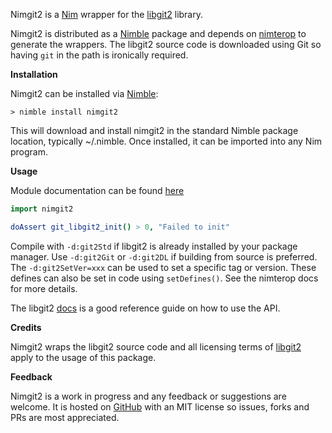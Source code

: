 Nimgit2 is a [Nim](https://nim-lang.org/) wrapper for the [libgit2](https://github.com/libgit2/libgit2) library.

Nimgit2 is distributed as a [Nimble](https://github.com/nim-lang/nimble) package and depends on [nimterop](https://github.com/nimterop/nimterop) to generate the wrappers. The libgit2 source code is downloaded using Git so having ```git``` in the path is ironically required.

__Installation__

Nimgit2 can be installed via [Nimble](https://github.com/nim-lang/nimble):

```
> nimble install nimgit2
```

This will download and install nimgit2 in the standard Nimble package location, typically ~/.nimble. Once installed, it can be imported into any Nim program.

__Usage__

Module documentation can be found [here](https://genotrance.github.io/nimgit2/theindex.html)

```nim
import nimgit2

doAssert git_libgit2_init() > 0, "Failed to init"
```

Compile with `-d:git2Std` if libgit2 is already installed by your package manager. Use `-d:git2Git` or `-d:git2DL` if building from source is preferred. The `-d:git2SetVer=xxx` can be used to set a specific tag or version. These defines can also be set in code using `setDefines()`. See the nimterop docs for more details.

The libgit2 [docs](https://libgit2.org/libgit2/#HEAD) is a good reference guide on how to use the API.

__Credits__

Nimgit2 wraps the libgit2 source code and all licensing terms of [libgit2](https://github.com/libgit2/libgit2/blob/master/COPYING) apply to the usage of this package.

__Feedback__

Nimgit2 is a work in progress and any feedback or suggestions are welcome. It is hosted on [GitHub](https://github.com/genotrance/nimgit2) with an MIT license so issues, forks and PRs are most appreciated.
